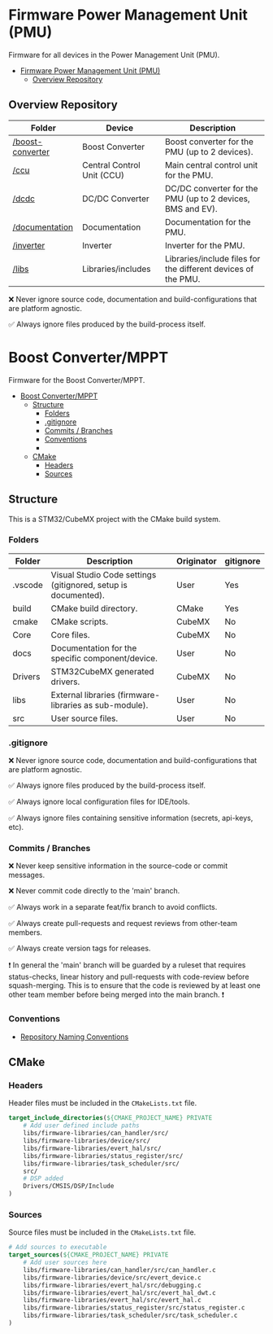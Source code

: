 # Firmware Power Management Unit (PMU)
Firmware for all devices in the Power Management Unit (PMU).

- [Firmware Power Management Unit (PMU)](#firmware-power-management-unit-pmu)
  - [Overview Repository](#overview-repository)

## Overview Repository

| Folder                                        | Device                     | Description                                                   |
| --------------------------------------------- | -------------------------- | ------------------------------------------------------------- |
| [/boost-converter](boost-converter/README.md) | Boost Converter            | Boost converter for the PMU (up to 2 devices).                |
| [/ccu](ccu/README.md)                         | Central Control Unit (CCU) | Main central control unit for the PMU.                        |
| [/dcdc](dcdc/README.md)                       | DC/DC Converter            | DC/DC converter for the PMU (up to 2 devices, BMS and EV).    |
| [/documentation](documentation/README.md)     | Documentation              | Documentation for the PMU.                                    |
| [/inverter](inverter/README.md)               | Inverter                   | Inverter for the PMU.                                         |
| [/libs](libs/README.md)                       | Libraries/includes         | Libraries/include files for the different devices of the PMU. |


:x: Never ignore source code, documentation and build-configurations that are platform agnostic.

:white_check_mark: Always ignore files produced by the build-process itself.

# Boost Converter/MPPT

Firmware for the Boost Converter/MPPT.

- [Boost Converter/MPPT](#boost-convertermppt)
  - [Structure](#structure)
    - [Folders](#folders)
    - [.gitignore](#gitignore)
    - [Commits / Branches](#commits--branches)
    - [Conventions](#conventions)
    - [](#)
  - [CMake](#cmake)
    - [Headers](#headers)
    - [Sources](#sources)

## Structure

This is a STM32/CubeMX project with the CMake build system.

### Folders

| Folder  | Description                                                    | Originator | gitignore |
| ------- | -------------------------------------------------------------- | ---------- | --------- |
| .vscode | Visual Studio Code settings (gitignored, setup is documented). | User       | Yes       |
| build   | CMake build directory.                                         | CMake      | Yes       |
| cmake   | CMake scripts.                                                 | CubeMX     | No        |
| Core    | Core files.                                                    | CubeMX     | No        |
| docs    | Documentation for the specific component/device.               | User       | No        |
| Drivers | STM32CubeMX generated drivers.                                 | CubeMX     | No        |
| libs    | External libraries (firmware-libraries as sub-module).         | User       | No        |
| src     | User source files.                                             | User       | No        |

### .gitignore

:x: Never ignore source code, documentation and build-configurations that are platform agnostic.

:white_check_mark: Always ignore files produced by the build-process itself.

:white_check_mark: Always ignore local configuration files for IDE/tools.

:white_check_mark: Always ignore files containing sensitive information (secrets, api-keys, etc).

### Commits / Branches

:x: Never keep sensitive information in the source-code or commit messages.

:x: Never commit code directly to the 'main' branch.

:white_check_mark: Always work in a separate feat/fix branch to avoid conflicts.

:white_check_mark: Always create pull-requests and request reviews from other-team members.

:white_check_mark: Always create version tags for releases.

:heavy_exclamation_mark: In general the 'main' branch will be guarded by a ruleset that requires status-checks, linear history and pull-requests with code-review before squash-merging. This is to ensure that the code is reviewed by at least one other team member before being merged into the main branch. :heavy_exclamation_mark:

### Conventions

- [Repository Naming Conventions](https://evert-as.atlassian.net/wiki/spaces/Firmware/pages/173899777/Repository+Naming+Conventions)


### 


## CMake

### Headers

Header files must be included in the `CMakeLists.txt` file.

```cmake
target_include_directories(${CMAKE_PROJECT_NAME} PRIVATE
    # Add user defined include paths
    libs/firmware-libraries/can_handler/src/
    libs/firmware-libraries/device/src/
    libs/firmware-libraries/evert_hal/src/
    libs/firmware-libraries/status_register/src/
    libs/firmware-libraries/task_scheduler/src/
    src/
    # DSP added
    Drivers/CMSIS/DSP/Include
)
```

### Sources

Source files must be included in the `CMakeLists.txt` file.

```cmake
# Add sources to executable
target_sources(${CMAKE_PROJECT_NAME} PRIVATE
    # Add user sources here
    libs/firmware-libraries/can_handler/src/can_handler.c
    libs/firmware-libraries/device/src/evert_device.c
    libs/firmware-libraries/evert_hal/src/debugging.c
    libs/firmware-libraries/evert_hal/src/evert_hal_dwt.c
    libs/firmware-libraries/evert_hal/src/evert_hal.c
    libs/firmware-libraries/status_register/src/status_register.c
    libs/firmware-libraries/task_scheduler/src/task_scheduler.c
)
```
